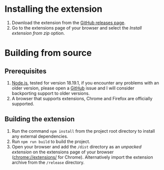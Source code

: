 # Installing the extension
1. Download the extension from the [GitHub releases page](https://github.com/newo-2001/pop-filter/releases).
2. Go to the extensions page of your browser and select the *Install extension from zip* option.

# Building from source

## Prerequisites
1. [Node.js](https://nodejs.org/en), tested for version 18.19.1, if you encounter any problems with an older version, please open a [GitHub](https://github.com/newo-2001/pop-filter) issue and I will consider backporting support to older versions.
2. A browser that supports extensions, Chrome and Firefox are officially supported.

## Building the extension
1. Run the command `npm install` from the project root directory to install any external dependencies.
2. Run `npm run build` to build the project.
3. Open your browser and add the `/dist` directory as an *unpacked extension* on the extensions page of your browser ([chrome://extensions/](chrome://extensions/) for Chrome). Alternatively import the extension archive from the `/release` directory.
